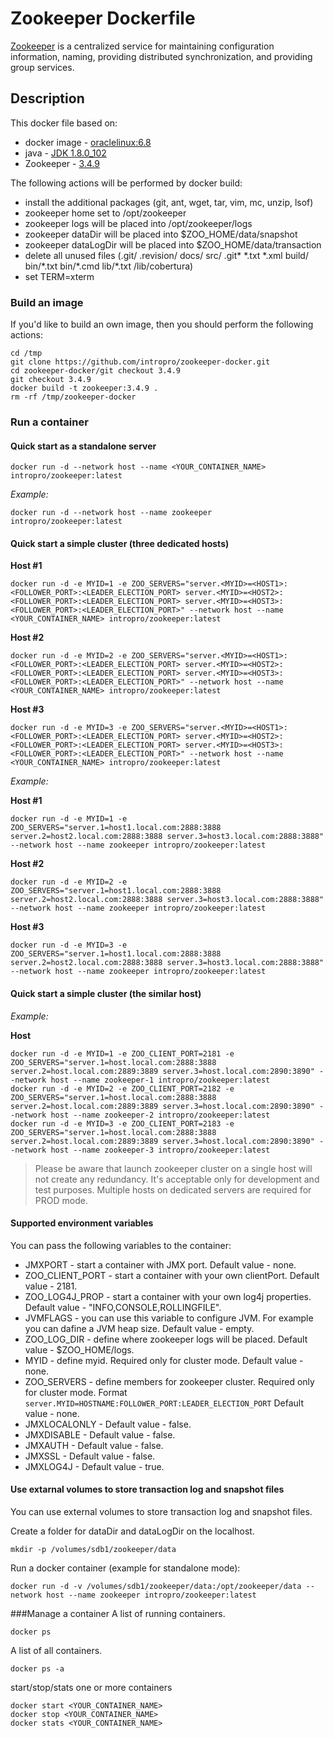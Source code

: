 # Zookeeper Dockerfile
[Zookeeper](http://zookeeper.apache.org) is a centralized service for maintaining configuration information, naming, providing distributed synchronization, and providing group services.

## Description
This docker file based on:  
* docker image - [oraclelinux:6.8](https://hub.docker.com/_/oraclelinux/)  
* java - [JDK 1.8.0_102](http://www.oracle.com/technetwork/java/javase/downloads/index.html)  
* Zookeeper - [3.4.9](https://github.com/apache/zookeeper/releases/tag/release-3.4.9)  

The following actions will be performed by docker build:  
* install the additional packages (git, ant, wget, tar, vim, mc, unzip, lsof)  
* zookeeper home set to /opt/zookeeper  
* zookeeper logs will be placed into /opt/zookeeper/logs  
* zookeeper dataDir will be placed into $ZOO_HOME/data/snapshot  
* zookeeper dataLogDir will be placed into $ZOO_HOME/data/transaction  
* delete all unused files (.git/ .revision/ docs/ src/ .git\* \*.txt \*.xml build/ bin/\*.txt bin/\*.cmd lib/\*.txt /lib/cobertura)  
* set TERM=xterm  

### Build an image
If you'd like to build an own image, then you should perform the following actions:  

	cd /tmp
	git clone https://github.com/intropro/zookeeper-docker.git
	cd zookeeper-docker/git checkout 3.4.9
	git checkout 3.4.9
	docker build -t zookeeper:3.4.9 .
	rm -rf /tmp/zookeeper-docker	

### Run a container
#### Quick start as a standalone server

	docker run -d --network host --name <YOUR_CONTAINER_NAME> intropro/zookeeper:latest

*Example:*

	docker run -d --network host --name zookeeper intropro/zookeeper:latest

#### Quick start a simple cluster (three dedicated hosts)

**Host #1**

	docker run -d -e MYID=1 -e ZOO_SERVERS="server.<MYID>=<HOST1>:<FOLLOWER_PORT>:<LEADER_ELECTION_PORT> server.<MYID>=<HOST2>:<FOLLOWER_PORT>:<LEADER_ELECTION_PORT> server.<MYID>=<HOST3>:<FOLLOWER_PORT>:<LEADER_ELECTION_PORT>" --network host --name <YOUR_CONTAINER_NAME> intropro/zookeeper:latest

**Host #2**

	docker run -d -e MYID=2 -e ZOO_SERVERS="server.<MYID>=<HOST1>:<FOLLOWER_PORT>:<LEADER_ELECTION_PORT> server.<MYID>=<HOST2>:<FOLLOWER_PORT>:<LEADER_ELECTION_PORT> server.<MYID>=<HOST3>:<FOLLOWER_PORT>:<LEADER_ELECTION_PORT>" --network host --name <YOUR_CONTAINER_NAME> intropro/zookeeper:latest

**Host #3**

	docker run -d -e MYID=3 -e ZOO_SERVERS="server.<MYID>=<HOST1>:<FOLLOWER_PORT>:<LEADER_ELECTION_PORT> server.<MYID>=<HOST2>:<FOLLOWER_PORT>:<LEADER_ELECTION_PORT> server.<MYID>=<HOST3>:<FOLLOWER_PORT>:<LEADER_ELECTION_PORT>" --network host --name <YOUR_CONTAINER_NAME> intropro/zookeeper:latest

*Example:*

**Host #1**

	docker run -d -e MYID=1 -e ZOO_SERVERS="server.1=host1.local.com:2888:3888 server.2=host2.local.com:2888:3888 server.3=host3.local.com:2888:3888" --network host --name zookeeper intropro/zookeeper:latest

**Host #2**

	docker run -d -e MYID=2 -e ZOO_SERVERS="server.1=host1.local.com:2888:3888 server.2=host2.local.com:2888:3888 server.3=host3.local.com:2888:3888" --network host --name zookeeper intropro/zookeeper:latest

**Host #3**

	docker run -d -e MYID=3 -e ZOO_SERVERS="server.1=host1.local.com:2888:3888 server.2=host2.local.com:2888:3888 server.3=host3.local.com:2888:3888" --network host --name zookeeper intropro/zookeeper:latest


#### Quick start a simple cluster (the similar host)

*Example:*

**Host**

	docker run -d -e MYID=1 -e ZOO_CLIENT_PORT=2181 -e ZOO_SERVERS="server.1=host.local.com:2888:3888 server.2=host.local.com:2889:3889 server.3=host.local.com:2890:3890" --network host --name zookeeper-1 intropro/zookeeper:latest
	docker run -d -e MYID=2 -e ZOO_CLIENT_PORT=2182 -e ZOO_SERVERS="server.1=host.local.com:2888:3888 server.2=host.local.com:2889:3889 server.3=host.local.com:2890:3890" --network host --name zookeeper-2 intropro/zookeeper:latest
	docker run -d -e MYID=3 -e ZOO_CLIENT_PORT=2183 -e ZOO_SERVERS="server.1=host.local.com:2888:3888 server.2=host.local.com:2889:3889 server.3=host.local.com:2890:3890" --network host --name zookeeper-3 intropro/zookeeper:latest

> Please be aware that launch zookeeper cluster on a single host will not create any redundancy. It's acceptable only for development and test purposes. Multiple hosts on dedicated servers are required for PROD mode.

#### Supported environment variables

You can pass the following variables to the container:  
* JMXPORT - start a container with JMX port. Default value - none.  
* ZOO\_CLIENT\_PORT - start a container with your own clientPort. Default value - 2181.  
* ZOO\_LOG4J\_PROP - start a container with your own log4j properties. Default value - "INFO,CONSOLE,ROLLINGFILE".  
* JVMFLAGS - you can use this variable to configure JVM. For example you can dafine a JVM heap size. Default value - empty.  
* ZOO\_LOG\_DIR - define where zookeeper logs will be placed. Default value - $ZOO\_HOME/logs.  
* MYID - define myid. Required only for cluster mode. Default value - none.  
* ZOO\_SERVERS - define members for zookeeper cluster. Required only for cluster mode. Format `server.MYID=HOSTNAME:FOLLOWER_PORT:LEADER_ELECTION_PORT` Default value - none.  
* JMXLOCALONLY - Default value - false.  
* JMXDISABLE - Default value - false.  
* JMXAUTH - Default value - false.  
* JMXSSL - Default value - false.  
* JMXLOG4J - Default value - true.  


#### Use extarnal volumes to store transaction log and snapshot files

You can use external volumes to store transaction log and snapshot files.  

Create a folder for dataDir and dataLogDir on the localhost.  

	mkdir -p /volumes/sdb1/zookeeper/data

Run a docker container (example for standalone mode):

	docker run -d -v /volumes/sdb1/zookeeper/data:/opt/zookeeper/data --network host --name zookeeper intropro/zookeeper:latest

###Manage a container
A list of running containers.

	docker ps

A list of all containers.

	docker ps -a

start/stop/stats one or more containers

	docker start <YOUR_CONTAINER_NAME>
	docker stop <YOUR_CONTAINER_NAME>
	docker stats <YOUR_CONTAINER_NAME>

